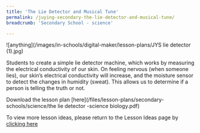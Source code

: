 ```yaml
---
title: 'The Lie Detector and Musical Tune'
permalink: /juying-secondary-the-lie-detector-and-musical-tune/
breadcrumb: 'Secondary School - science'

---
```



![anything](/images/in-schools/digital-maker/lesson-plans/JYS lie detector (1).jpg)

Students to create a simple lie detector machine, which works by measuring the electrical conductivity of our skin. On feeling nervous (when someone lies), our skin’s electrical conductivity will increase, and the moisture sensor to detect the changes in humidity (sweat). This allows us to determine if a person is telling the truth or not. 

Download the lesson plan [here](/files/lesson-plans/secondary-schools/science/the lie detector -science biology.pdf)

To view more lesson ideas, please return to the Lesson Ideas page by [clicking here](/in-schools/digital-maker/lesson-ideas-secondary/)
